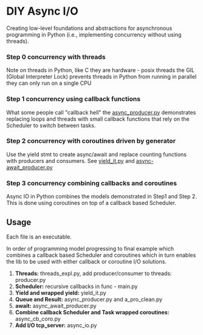 # DIY Async I/O

Creating low-level foundations and abstractions for asynchronous programming in Python (i.e., implementing concurrency without using threads).

### Step 0 concurrency with threads
Note on threads in Python, like C they are hardware - posix threads the GIL (Global Interpreter Lock) prevents threads in Python from running in parallel they can only run on a single CPU

### Step 1 concurrency using callback functions
What some people call "callback hell" the [async_producer.py](https://github.com/doc-jones/DIY_async/blob/main/async_producer.py) demonstrates replacing loops and threads with small callback functions that rely on the Scheduler to switch between tasks.

### Step 2 concurrency with coroutines driven by generator
Use the yield stmt to create async/await and replace counting functions with producers and consumers.
See [yield_it.py](https://github.com/doc-jones/DIY_async/blob/main/yield_it.py) and [async-await_producer.py](https://github.com/doc-jones/DIY_async/blob/main/async-await_producer.py)

### Step 3 concurrency combining callbacks and coroutines
Async IO in Python combines the models demonstrated in Step1 and Step 2. This is done using coroutines on top of a callback based Scheduler.


## Usage
Each file is an executable.

In order of programming model progressing to final example which combines a callback based Scheduler and coroutines which in turn enables the lib to be used with either callback or coroutine I/O solutions.

1. **Threads:** threads_expl.py, add producer/consumer to threads: producer.py
2. **Scheduler:** recursive callbacks in func - main.py
3. **Yield and wrapped yield:** yield_it.py
4. **Queue and Result:** async_producer.py and a_pro_clean.py
5. **__await__:** async_await_producer.py
6. **Combine callback Scheduler and Task wrapped coroutines:** async_cb_coro.py
7. **Add I/O tcp_server:** async_io.py
